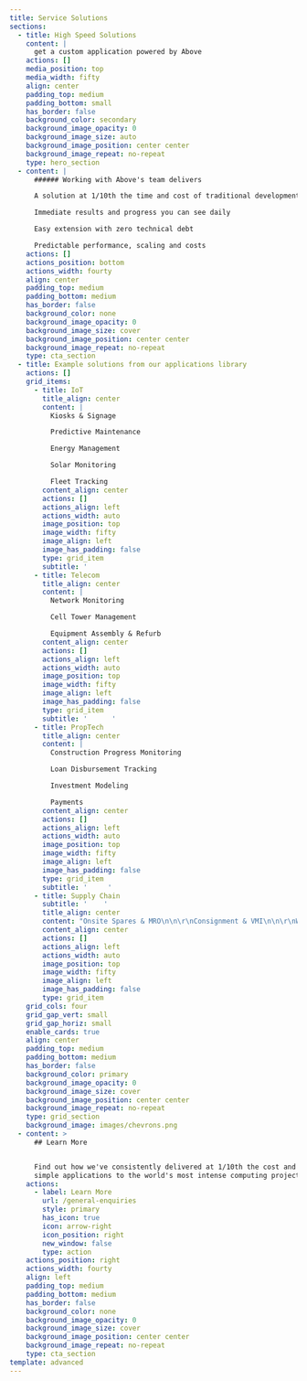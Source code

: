 ```yaml
---
title: Service Solutions
sections:
  - title: High Speed Solutions
    content: |
      get a custom application powered by Above
    actions: []
    media_position: top
    media_width: fifty
    align: center
    padding_top: medium
    padding_bottom: small
    has_border: false
    background_color: secondary
    background_image_opacity: 0
    background_image_size: auto
    background_image_position: center center
    background_image_repeat: no-repeat
    type: hero_section
  - content: |
      ###### Working with Above's team delivers

      A solution at 1/10th the time and cost of traditional development

      Immediate results and progress you can see daily

      Easy extension with zero technical debt

      Predictable performance, scaling and costs
    actions: []
    actions_position: bottom
    actions_width: fourty
    align: center
    padding_top: medium
    padding_bottom: medium
    has_border: false
    background_color: none
    background_image_opacity: 0
    background_image_size: cover
    background_image_position: center center
    background_image_repeat: no-repeat
    type: cta_section
  - title: Example solutions from our applications library
    actions: []
    grid_items:
      - title: IoT
        title_align: center
        content: |
          Kiosks & Signage

          Predictive Maintenance

          Energy Management

          Solar Monitoring

          Fleet Tracking
        content_align: center
        actions: []
        actions_align: left
        actions_width: auto
        image_position: top
        image_width: fifty
        image_align: left
        image_has_padding: false
        type: grid_item
        subtitle: '                                                            '
      - title: Telecom
        title_align: center
        content: |
          Network Monitoring

          Cell Tower Management

          Equipment Assembly & Refurb
        content_align: center
        actions: []
        actions_align: left
        actions_width: auto
        image_position: top
        image_width: fifty
        image_align: left
        image_has_padding: false
        type: grid_item
        subtitle: '      '
      - title: PropTech
        title_align: center
        content: |
          Construction Progress Monitoring

          Loan Disbursement Tracking

          Investment Modeling

          Payments
        content_align: center
        actions: []
        actions_align: left
        actions_width: auto
        image_position: top
        image_width: fifty
        image_align: left
        image_has_padding: false
        type: grid_item
        subtitle: '     '
      - title: Supply Chain
        subtitle: '    '
        title_align: center
        content: "Onsite Spares & MRO\n\n\r\nConsignment & VMI\n\n\r\nWarehouse Management\n\n\r\nTransportation Management\r\n\r\nReverse Logistics\n"
        content_align: center
        actions: []
        actions_align: left
        actions_width: auto
        image_position: top
        image_width: fifty
        image_align: left
        image_has_padding: false
        type: grid_item
    grid_cols: four
    grid_gap_vert: small
    grid_gap_horiz: small
    enable_cards: true
    align: center
    padding_top: medium
    padding_bottom: medium
    has_border: false
    background_color: primary
    background_image_opacity: 0
    background_image_size: cover
    background_image_position: center center
    background_image_repeat: no-repeat
    type: grid_section
    background_image: images/chevrons.png
  - content: >
      ## Learn More


      Find out how we've consistently delivered at 1/10th the cost and time—from
      simple applications to the world's most intense computing projects.
    actions:
      - label: Learn More
        url: /general-enquiries
        style: primary
        has_icon: true
        icon: arrow-right
        icon_position: right
        new_window: false
        type: action
    actions_position: right
    actions_width: fourty
    align: left
    padding_top: medium
    padding_bottom: medium
    has_border: false
    background_color: none
    background_image_opacity: 0
    background_image_size: cover
    background_image_position: center center
    background_image_repeat: no-repeat
    type: cta_section
template: advanced
---
```

